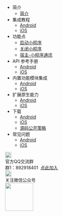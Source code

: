 * 简介
	* [简介](README.md)
* 集成教程
	* [Android](UniMPDocs/UseSdk/android.md)
	* [iOS](UniMPDocs/UseSdk/ios.md)
* 功能点
	* [启动小程序](UniMPDocs/Sample/start.md)
	* [关闭小程序](UniMPDocs/Sample/close.md) 
	* [宿主-小程序通讯](UniMPDocs/Sample/event.md) 
* API 参考手册
	* [Android](UniMPDocs/API/android.md)
	* [iOS](UniMPDocs/API/ios.md)
* 内置功能模块集成
	* [Android](UniMPDocs/UseModule/android.md)
	* [iOS](UniMPDocs/UseModule/ios.md)
* 扩展原生能力
	* [Android](UniMPDocs/Extension/android.md)
	* [iOS](UniMPDocs/Extension/ios.md)
* 下载
	* [Android](UniMPDocs/SDKDownload/android.md)
	* [iOS](UniMPDocs/SDKDownload/ios.md)
	* [源码公开策略](UniMPDocs/SDKDownload/opensource.md)
* 常见问题
	* [Android](UniMPDocs/FAQ/android.md)
	* [iOS](UniMPDocs/FAQ/ios.md)
<div class="contact-box">
	<div class="contact-item">
	  <img src="//img-cdn-qiniu.dcloud.net.cn/uniapp/doc/qq@2x.png" width="20" height="20"/>
	  <div class="contact-smg">
	     <div>官方QQ交流群</div>
	  <div>群1：892918401 &nbsp;<a target="_blank" href="//shang.qq.com/wpa/qunwpa?idkey=4b0a7a0f7c73efb5cebb38bb8bf7df262b68a31e0205709467eed8cca8da58d1">点此加入</a></div>
	  </div>
	</div>
  <div class="contact-item">
  	<img src="//img-cdn-qiniu.dcloud.net.cn/uniapp/doc/weixin@2x.png" width="20" height="20"/>
  	<div class="contact-smg">
  		<div>关注微信公众号</div>
  		<img src="https://img-cdn-qiniu.dcloud.net.cn/uniapp/doc/weixin.jpg" width="90" height="90"/>
  	</div>
  </div>
</div>
